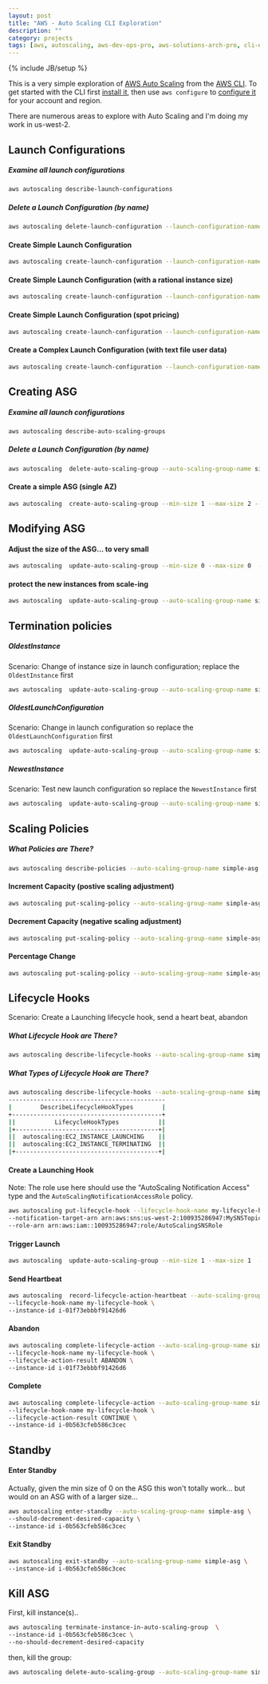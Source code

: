 ```yaml
---
layout: post
title: "AWS - Auto Scaling CLI Exploration"
description: ""
category: projects
tags: [aws, autoscaling, aws-dev-ops-pro, aws-solutions-arch-pro, cli-exploration]
---
```

{% include JB/setup %}

This is a very simple exploration of [AWS Auto Scaling](https://aws.amazon.com/autoscaling/) from the [AWS CLI](https://aws.amazon.com/cli/). To get started with the CLI first [install it](http://docs.aws.amazon.com/cli/latest/userguide/installing.html), then use `aws configure` to [configure it](http://docs.aws.amazon.com/cli/latest/userguide/cli-chap-getting-started.html) for your account and region. 

There are numerous areas to explore with Auto Scaling and I'm doing my work in us-west-2.

## Launch Configurations

##### Examine all launch configurations

```bash
aws autoscaling describe-launch-configurations
```

##### Delete a Launch Configuration (by name)

```bash
aws autoscaling delete-launch-configuration --launch-configuration-name my-launch-config
```

####  Create Simple Launch Configuration

```bash
aws autoscaling create-launch-configuration --launch-configuration-name my-super-launch-config --image-id ami-835b4efa --instance-type g2.8xlarge

```
####  Create Simple Launch Configuration (with a rational instance size)

```bash
aws autoscaling create-launch-configuration --launch-configuration-name my-super-launch-config --image-id ami-835b4efa --instance-type t2.micro

```


####  Create Simple Launch Configuration (spot pricing)

```bash
aws autoscaling create-launch-configuration --launch-configuration-name my-spot-config --image-id ami-835b4efa --instance-type g2.8xlarge --spot-price "0.50"
```

####  Create a Complex Launch Configuration (with text file user data)

```bash
aws autoscaling create-launch-configuration --launch-configuration-name my-launch-config --key-name my-key-pair --security-groups sg-eb2af88e   --instance-monitoring Enabled=true --no-ebs-optimized --user-data file://myuserdata.txt --no-associate-public-ip-address --placement-tenancy dedicated --iam-instance-profile my-amazing-role --image-id ami-835b4efa --instance-type g2.8xlarge 
```


## Creating ASG

##### Examine all launch configurations

```bash
aws autoscaling describe-auto-scaling-groups
```

##### Delete a Launch Configuration (by name)

```bash
aws autoscaling  delete-auto-scaling-group --auto-scaling-group-name simple-asg
```

#### Create a simple ASG (single AZ)

```bash
aws autoscaling  create-auto-scaling-group --min-size 1 --max-size 2 --launch-configuration-name my-super-launch-config --auto-scaling-group-name simple-asg --vpc-zone-identifier subnet-08199041
```

## Modifying ASG

#### Adjust the size of the ASG... to very small

```bash
aws autoscaling  update-auto-scaling-group --min-size 0 --max-size 0  --auto-scaling-group-name simple-asg 
```

#### protect the new instances from scale-ing

```bash
aws autoscaling  update-auto-scaling-group --auto-scaling-group-name simple-asg --new-instances-protected-from-scale-in
```

## Termination policies

##### OldestInstance

Scenario: Change of instance size in launch configuration; replace the `OldestInstance` first

```bash
aws autoscaling  update-auto-scaling-group --auto-scaling-group-name simple-asg --termination-policies OldestInstance
```

##### OldestLaunchConfiguration

Scenario: Change in launch configuration so replace the `OldestLaunchConfiguration` first

```bash
aws autoscaling  update-auto-scaling-group --auto-scaling-group-name simple-asg --termination-policies OldestLaunchConfiguration
```

##### NewestInstance

Scenario: Test new launch configuration so replace the `NewestInstance` first

```bash
aws autoscaling  update-auto-scaling-group --auto-scaling-group-name simple-asg --termination-policies NewestInstance
```

## Scaling Policies

##### What Policies are There?

```bash
aws autoscaling describe-policies --auto-scaling-group-name simple-asg
```

#### Increment Capacity (postive scaling adjustment)

```bash
aws autoscaling put-scaling-policy --auto-scaling-group-name simple-asg --policy-name ScaleOut --scaling-adjustment 1 --adjustment-type ChangeInCapacity
```

#### Decrement Capacity (negative scaling adjustment)

```bash
aws autoscaling put-scaling-policy --auto-scaling-group-name simple-asg --policy-name ScaleIn --scaling-adjustment -1 --adjustment-type ChangeInCapacity
```

#### Percentage Change

```bash
aws autoscaling put-scaling-policy --auto-scaling-group-name simple-asg --policy-name ScalePercentChange --scaling-adjustment 25 --adjustment-type PercentChangeInCapacity --cooldown 60 --min-adjustment-step 2
```

## Lifecycle Hooks

Scenario: Create a Launching lifecycle hook, send a heart beat, abandon

##### What Lifecycle Hook are There?

```bash
aws autoscaling describe-lifecycle-hooks --auto-scaling-group-name simple-asg
```

##### What Types of Lifecycle Hook are There?

```bash
aws autoscaling describe-lifecycle-hooks --auto-scaling-group-name simple-asg
--------------------------------------------
|        DescribeLifecycleHookTypes        |
+------------------------------------------+
||           LifecycleHookTypes           ||
|+----------------------------------------+|
||  autoscaling:EC2_INSTANCE_LAUNCHING    ||
||  autoscaling:EC2_INSTANCE_TERMINATING  ||
|+----------------------------------------+|

```

#### Create a Launching Hook

Note: The role use here should use the "AutoScaling Notification Access" type and the `AutoScalingNotificationAccessRole` policy.

```bash
aws autoscaling put-lifecycle-hook --lifecycle-hook-name my-lifecycle-hook --auto-scaling-group-name simple-asg --lifecycle-transition autoscaling:EC2_INSTANCE_LAUNCHING \
--notification-target-arn arn:aws:sns:us-west-2:100935286947:MySNSTopic \
--role-arn arn:aws:iam::100935286947:role/AutoScalingSNSRole
```

#### Trigger Launch

```bash
aws autoscaling  update-auto-scaling-group --min-size 1 --max-size 1  --auto-scaling-group-name simple-asg 
```

#### Send Heartbeat

```bash
aws autoscaling  record-lifecycle-action-heartbeat --auto-scaling-group-name simple-asg \
--lifecycle-hook-name my-lifecycle-hook \
--instance-id i-01f73ebbbf91426d6
```

#### Abandon

```bash
aws autoscaling complete-lifecycle-action --auto-scaling-group-name simple-asg \
--lifecycle-hook-name my-lifecycle-hook \
--lifecycle-action-result ABANDON \
--instance-id i-01f73ebbbf91426d6
```


#### Complete
```bash
aws autoscaling complete-lifecycle-action --auto-scaling-group-name simple-asg \
--lifecycle-hook-name my-lifecycle-hook \
--lifecycle-action-result CONTINUE \
--instance-id i-0b563cfeb586c3cec
```


## Standby

#### Enter Standby

Actually, given the min size of 0 on the ASG this won't totally work... but would on an ASG with of a larger size...

```bash
aws autoscaling enter-standby --auto-scaling-group-name simple-asg \
--should-decrement-desired-capacity \
--instance-id i-0b563cfeb586c3cec
```



#### Exit Standby

```bash
aws autoscaling exit-standby --auto-scaling-group-name simple-asg \
--instance-id i-0b563cfeb586c3cec
```

## Kill ASG

First, kill instance(s)..

```bash
aws autoscaling terminate-instance-in-auto-scaling-group  \
--instance-id i-0b563cfeb586c3cec \
--no-should-decrement-desired-capacity
```

then, kill the group:

```bash
aws autoscaling delete-auto-scaling-group --auto-scaling-group-name simple-asg
```



